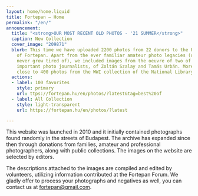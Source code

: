 ```yaml
---
layout: home/home.liquid
title: Fortepan — Home
permalink: "/en/"
announcement:
  title: "<strong>OUR MOST RECENT OLD PHOTOS - '21 SUMMER</strong>"
  caption: New Collection
  cover_image: "209871"
  blurb: This time we have uploaded 2200 photos from 22 donors to the Fresh section
    of Fortepan. Apart from the ever familiar amateur photo legacies (ones we can
    never grow tired of), we included images from the oeuvre of two of our pivotally
    important photo journalists, of Zoltán Szalay and Tamás Urbán. Moreover, we selected
    close to 400 photos from the WWI collection of the National Library of Austria.
  actions:
  - label: 100 favorites
    style: primary
    url: ttps://fortepan.hu/en/photos/?latest&tag=best%20of
  - label: All Collection
    style: light-transparent
    url: https://fortepan.hu/en/photos/?latest

---
```

This website was launched in 2010 and it initially contained photographs found randomly in the streets of Budapest. The archive has expanded since then through donations from families, amateur and professional photographers, along with public collections. The images on the website are selected by editors.

The descriptions attached to the images are compiled and edited by volunteers, utilizing information contributed at the Fortepan Forum. We gladly offer to process your photographs and negatives as well, you can contact us at [fortepan@gmail.com](mailto:fortepan@gmail.com).